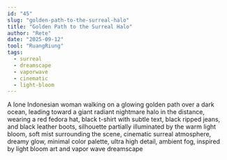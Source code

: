```yaml
---
id: "45"
slug: "golden-path-to-the-surreal-halo"
title: "Golden Path to the Surreal Halo"
author: "Rete"
date: "2025-09-12"
tool: "RuangRiung"
tags:
  - surreal
  - dreamscape
  - vaporwave
  - cinematic
  - light-bloom
---
```


A lone Indonesian woman walking on a glowing golden path over a dark ocean, leading toward a giant radiant nightmare halo in the distance, wearing a red fedora hat, black t-shirt with subtle text, black ripped jeans, and black leather boots, silhouette partially illuminated by the warm light bloom, soft mist surrounding the scene, cinematic surreal atmosphere, dreamy glow, minimal color palette, ultra high detail, ambient fog, inspired by light bloom art and vapor wave dreamscape

